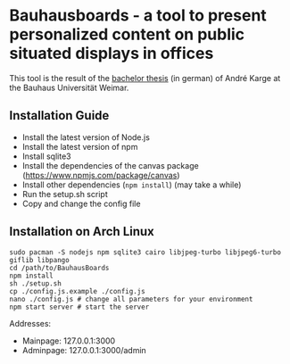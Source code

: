 # Bauhausboards - a tool to present personalized content on public situated displays in offices

This tool is the result of the [bachelor thesis](http://endruk.github.io/thesis.pdf) (in german) of André Karge at the Bauhaus Universität Weimar.

## Installation Guide
- Install the latest version of Node.js
- Install the latest version of npm
- Install sqlite3
- Install the dependencies of the canvas package (https://www.npmjs.com/package/canvas)
- Install other dependencies (```npm install```) (may take a while)
- Run the setup.sh script
- Copy and change the config file

## Installation on Arch Linux
```
sudo pacman -S nodejs npm sqlite3 cairo libjpeg-turbo libjpeg6-turbo giflib libpango
cd /path/to/BauhausBoards
npm install
sh ./setup.sh
cp ./config.js.example ./config.js
nano ./config.js # change all parameters for your environment
npm start server # start the server
```
Addresses:
- Mainpage: 127.0.0.1:3000
- Adminpage: 127.0.0.1:3000/admin


<!--
TODO:
- mailserver or mailcatcher??
-->
